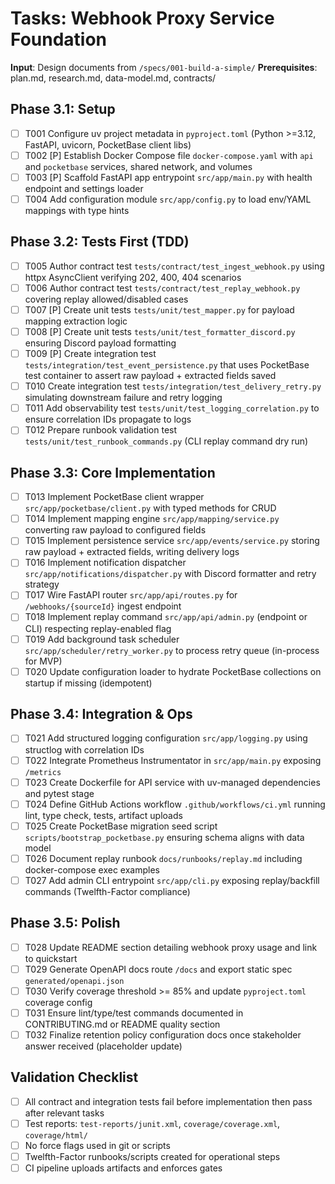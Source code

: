 # Tasks: Webhook Proxy Service Foundation

**Input**: Design documents from `/specs/001-build-a-simple/`
**Prerequisites**: plan.md, research.md, data-model.md, contracts/

## Phase 3.1: Setup
- [ ] T001 Configure uv project metadata in `pyproject.toml` (Python >=3.12, FastAPI, uvicorn, PocketBase client libs)
- [ ] T002 [P] Establish Docker Compose file `docker-compose.yaml` with `api` and `pocketbase` services, shared network, and volumes
- [ ] T003 [P] Scaffold FastAPI app entrypoint `src/app/main.py` with health endpoint and settings loader
- [ ] T004 Add configuration module `src/app/config.py` to load env/YAML mappings with type hints

## Phase 3.2: Tests First (TDD)
- [ ] T005 Author contract test `tests/contract/test_ingest_webhook.py` using httpx AsyncClient verifying 202, 400, 404 scenarios
- [ ] T006 Author contract test `tests/contract/test_replay_webhook.py` covering replay allowed/disabled cases
- [ ] T007 [P] Create unit tests `tests/unit/test_mapper.py` for payload mapping extraction logic
- [ ] T008 [P] Create unit tests `tests/unit/test_formatter_discord.py` ensuring Discord payload formatting
- [ ] T009 [P] Create integration test `tests/integration/test_event_persistence.py` that uses PocketBase test container to assert raw payload + extracted fields saved
- [ ] T010 Create integration test `tests/integration/test_delivery_retry.py` simulating downstream failure and retry logging
- [ ] T011 Add observability test `tests/unit/test_logging_correlation.py` to ensure correlation IDs propagate to logs
- [ ] T012 Prepare runbook validation test `tests/unit/test_runbook_commands.py` (CLI replay command dry run)

## Phase 3.3: Core Implementation
- [ ] T013 Implement PocketBase client wrapper `src/app/pocketbase/client.py` with typed methods for CRUD
- [ ] T014 Implement mapping engine `src/app/mapping/service.py` converting raw payload to configured fields
- [ ] T015 Implement persistence service `src/app/events/service.py` storing raw payload + extracted fields, writing delivery logs
- [ ] T016 Implement notification dispatcher `src/app/notifications/dispatcher.py` with Discord formatter and retry strategy
- [ ] T017 Wire FastAPI router `src/app/api/routes.py` for `/webhooks/{sourceId}` ingest endpoint
- [ ] T018 Implement replay command `src/app/api/admin.py` (endpoint or CLI) respecting replay-enabled flag
- [ ] T019 Add background task scheduler `src/app/scheduler/retry_worker.py` to process retry queue (in-process for MVP)
- [ ] T020 Update configuration loader to hydrate PocketBase collections on startup if missing (idempotent)

## Phase 3.4: Integration & Ops
- [ ] T021 Add structured logging configuration `src/app/logging.py` using structlog with correlation IDs
- [ ] T022 Integrate Prometheus Instrumentator in `src/app/main.py` exposing `/metrics`
- [ ] T023 Create Dockerfile for API service with uv-managed dependencies and pytest stage
- [ ] T024 Define GitHub Actions workflow `.github/workflows/ci.yml` running lint, type check, tests, artifact uploads
- [ ] T025 Create PocketBase migration seed script `scripts/bootstrap_pocketbase.py` ensuring schema aligns with data model
- [ ] T026 Document replay runbook `docs/runbooks/replay.md` including docker-compose exec examples
- [ ] T027 Add admin CLI entrypoint `src/app/cli.py` exposing replay/backfill commands (Twelfth-Factor compliance)

## Phase 3.5: Polish
- [ ] T028 Update README section detailing webhook proxy usage and link to quickstart
- [ ] T029 Generate OpenAPI docs route `/docs` and export static spec `generated/openapi.json`
- [ ] T030 Verify coverage threshold >= 85% and update `pyproject.toml` coverage config
- [ ] T031 Ensure lint/type/test commands documented in CONTRIBUTING.md or README quality section
- [ ] T032 Finalize retention policy configuration docs once stakeholder answer received (placeholder update)

## Validation Checklist
- [ ] All contract and integration tests fail before implementation then pass after relevant tasks
- [ ] Test reports: `test-reports/junit.xml`, `coverage/coverage.xml`, `coverage/html/`
- [ ] No force flags used in git or scripts
- [ ] Twelfth-Factor runbooks/scripts created for operational steps
- [ ] CI pipeline uploads artifacts and enforces gates
